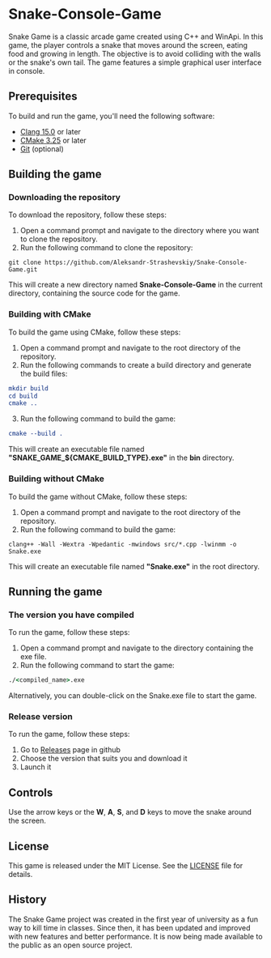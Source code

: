 # Snake-Console-Game
Snake Game is a classic arcade game created using C++ and WinApi. In this game, the player controls a snake that moves around the screen, eating food and growing in length. The objective is to avoid colliding with the walls or the snake's own tail. The game features a simple graphical user interface in console.

## Prerequisites
To build and run the game, you'll need the following software:
* [Clang 15.0](https://github.com/mstorsjo/llvm-mingw) or later
* [CMake 3.25](https://cmake.org/download/) or later
* [Git](https://git-scm.com/downloads) (optional)

## Building the game
### Downloading the repository
To download the repository, follow these steps:
1. Open a command prompt and navigate to the directory where you want to clone the repository.
2. Run the following command to clone the repository:
```git
git clone https://github.com/Aleksandr-Strashevskiy/Snake-Console-Game.git
```
This will create a new directory named **Snake-Console-Game** in the current directory, containing the source code for the game.

### Building with CMake
To build the game using CMake, follow these steps:
1. Open a command prompt and navigate to the root directory of the repository.
2. Run the following commands to create a build directory and generate the build files:
```cmake
mkdir build
cd build
cmake ..
```
3. Run the following command to build the game:
```cmake
cmake --build .
```
This will create an executable file named **"SNAKE_GAME_${CMAKE_BUILD_TYPE}.exe"** in the **bin** directory.

### Building without CMake
To build the game without CMake, follow these steps:
1. Open a command prompt and navigate to the root directory of the repository.
2. Run the following command to build the game:
```clang
clang++ -Wall -Wextra -Wpedantic -mwindows src/*.cpp -lwinmm -o Snake.exe
```
This will create an executable file named **"Snake.exe"** in the root directory.

## Running the game
### The version you have compiled
To run the game, follow these steps:
1. Open a command prompt and navigate to the directory containing the exe file.
2. Run the following command to start the game:
```cmd
./<compiled_name>.exe
```
Alternatively, you can double-click on the Snake.exe file to start the game.

### Release version
To run the game, follow these steps:
1. Go to [Releases](https://github.com/Aleksandr-Strashevskiy/Snake-Console-Game/releases) page in github
2. Choose the version that suits you and download it
3. Launch it

## Controls
Use the arrow keys or the **W**, **A**, **S**, and **D** keys to move the snake around the screen.

## License
This game is released under the MIT License. See the [LICENSE](https://github.com/Aleksandr-Strashevskiy/Snake-Console-Game/blob/Release/LICENSE) file for details.

## History
The Snake Game project was created in the first year of university as a fun way to kill time in classes. Since then, it has been updated and improved with new features and better performance. It is now being made available to the public as an open source project.
